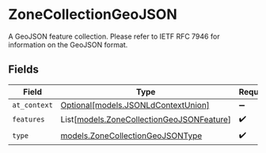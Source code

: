 # ZoneCollectionGeoJSON

A GeoJSON feature collection. Please refer to IETF RFC 7946 for information on the GeoJSON format.


## Fields

| Field                                                                                  | Type                                                                                   | Required                                                                               | Description                                                                            |
| -------------------------------------------------------------------------------------- | -------------------------------------------------------------------------------------- | -------------------------------------------------------------------------------------- | -------------------------------------------------------------------------------------- |
| `at_context`                                                                           | [Optional[models.JSONLdContextUnion]](../models/jsonldcontextunion.md)                 | :heavy_minus_sign:                                                                     | N/A                                                                                    |
| `features`                                                                             | List[[models.ZoneCollectionGeoJSONFeature](../models/zonecollectiongeojsonfeature.md)] | :heavy_check_mark:                                                                     | N/A                                                                                    |
| `type`                                                                                 | [models.ZoneCollectionGeoJSONType](../models/zonecollectiongeojsontype.md)             | :heavy_check_mark:                                                                     | N/A                                                                                    |